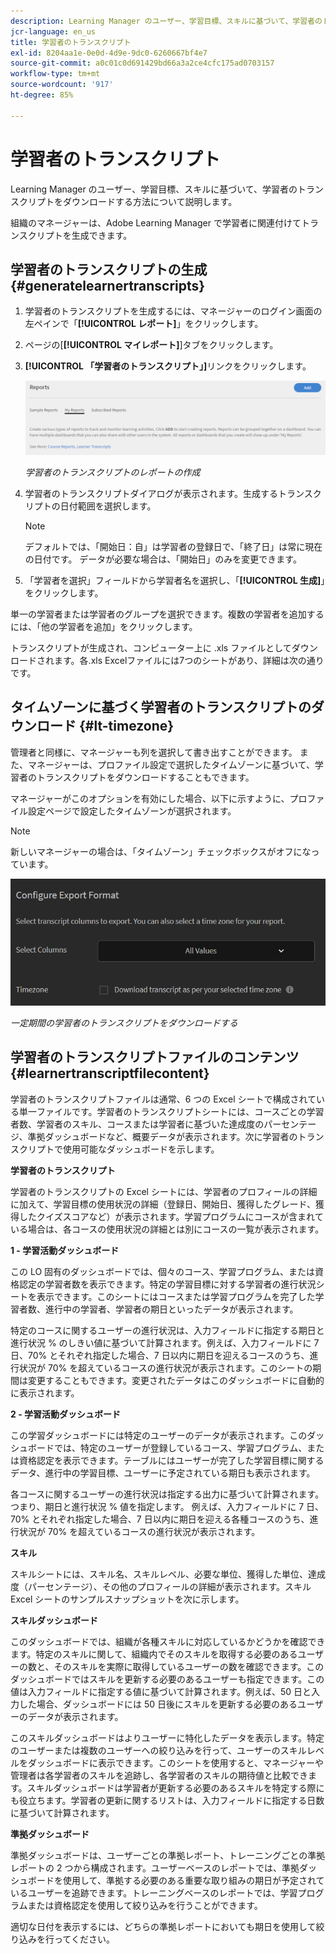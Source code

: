 ```yaml
---
description: Learning Manager のユーザー、学習目標、スキルに基づいて、学習者のトランスクリプトをダウンロードする方法について説明します。
jcr-language: en_us
title: 学習者のトランスクリプト
exl-id: 8204aa1e-0e0d-4d9e-9dc0-6260667bf4e7
source-git-commit: a0c01c0d691429bd66a3a2ce4cfc175ad0703157
workflow-type: tm+mt
source-wordcount: '917'
ht-degree: 85%

---
```


# 学習者のトランスクリプト

Learning Manager のユーザー、学習目標、スキルに基づいて、学習者のトランスクリプトをダウンロードする方法について説明します。

組織のマネージャーは、Adobe Learning Manager で学習者に関連付けてトランスクリプトを生成できます。

## 学習者のトランスクリプトの生成 {#generatelearnertranscripts}

1. 学習者のトランスクリプトを生成するには、マネージャーのログイン画面の左ペインで「**[!UICONTROL レポート]**」をクリックします。
1. ページの[**[!UICONTROL マイレポート]**]タブをクリックします。
1. **[!UICONTROL 「学習者のトランスクリプト」]**&#x200B;リンクをクリックします。

   ![](assets/learner-transcripts.png)

   *学習者のトランスクリプトのレポートの作成*

1. 学習者のトランスクリプトダイアログが表示されます。生成するトランスクリプトの日付範囲を選択します。

   >[!NOTE]
   >
   >デフォルトでは、「開始日：自」は学習者の登録日で、「終了日」は常に現在の日付です。 データが必要な場合は、「開始日」のみを変更できます。

1. 「学習者を選択」フィールドから学習者名を選択し、「**[!UICONTROL 生成]**」をクリックします。

単一の学習者または学習者のグループを選択できます。複数の学習者を追加するには、「他の学習者を追加」をクリックします。

トランスクリプトが生成され、コンピューター上に .xls ファイルとしてダウンロードされます。各.xls Excelファイルには7つのシートがあり、詳細は次の通りです。

## タイムゾーンに基づく学習者のトランスクリプトのダウンロード {#lt-timezone}

管理者と同様に、マネージャーも列を選択して書き出すことができます。 また、マネージャーは、プロファイル設定で選択したタイムゾーンに基づいて、学習者のトランスクリプトをダウンロードすることもできます。

マネージャーがこのオプションを有効にした場合、以下に示すように、プロファイル設定ページで設定したタイムゾーンが選択されます。

>[!NOTE]
>
>新しいマネージャーの場合は、「タイムゾーン」チェックボックスがオフになっています。

![](assets/image030.png)

*一定期間の学習者のトランスクリプトをダウンロードする*

## 学習者のトランスクリプトファイルのコンテンツ {#learnertranscriptfilecontent}

学習者のトランスクリプトファイルは通常、6 つの Excel シートで構成されている単一ファイルです。学習者のトランスクリプトシートには、コースごとの学習者数、学習者のスキル、コースまたは学習者に基づいた達成度のパーセンテージ、準拠ダッシュボードなど、概要データが表示されます。次に学習者のトランスクリプトで使用可能なダッシュボードを示します。

**学習者のトランスクリプト**

学習者のトランスクリプトの Excel シートには、学習者のプロフィールの詳細に加えて、学習目標の使用状況の詳細（登録日、開始日、獲得したグレード、獲得したクイズスコアなど）が表示されます。学習プログラムにコースが含まれている場合は、各コースの使用状況の詳細とは別にコースの一覧が表示されます。

**1 - 学習活動ダッシュボード**

この LO 固有のダッシュボードでは、個々のコース、学習プログラム、または資格認定の学習者数を表示できます。特定の学習目標に対する学習者の進行状況シートを表示できます。このシートにはコースまたは学習プログラムを完了した学習者数、進行中の学習者、学習者の期日といったデータが表示されます。

特定のコースに関するユーザーの進行状況は、入力フィールドに指定する期日と進行状況 % のしきい値に基づいて計算されます。例えば、入力フィールドに 7 日、70% とそれぞれ指定した場合、7 日以内に期日を迎えるコースのうち、進行状況が 70% を超えているコースの進行状況が表示されます。このシートの期間は変更することもできます。変更されたデータはこのダッシュボードに自動的に表示されます。

**2 - 学習活動ダッシュボード**

この学習ダッシュボードには特定のユーザーのデータが表示されます。このダッシュボードでは、特定のユーザーが登録しているコース、学習プログラム、または資格認定を表示できます。テーブルにはユーザーが完了した学習目標に関するデータ、進行中の学習目標、ユーザーに予定されている期日も表示されます。

各コースに関するユーザーの進行状況は指定する出力に基づいて計算されます。つまり、期日と進行状況 % 値を指定します。 例えば、入力フィールドに 7 日、70% とそれぞれ指定した場合、7 日以内に期日を迎える各種コースのうち、進行状況が 70% を超えているコースの進行状況が表示されます。

**スキル**

スキルシートには、スキル名、スキルレベル、必要な単位、獲得した単位、達成度（パーセンテージ）、その他のプロフィールの詳細が表示されます。スキル Excel シートのサンプルスナップショットを次に示します。

**スキルダッシュボード**

このダッシュボードでは、組織が各種スキルに対応しているかどうかを確認できます。特定のスキルに関して、組織内でそのスキルを取得する必要のあるユーザーの数と、そのスキルを実際に取得しているユーザーの数を確認できます。このダッシュボードではスキルを更新する必要のあるユーザーも指定できます。この値は入力フィールドに指定する値に基づいて計算されます。例えば、50 日と入力した場合、ダッシュボードには 50 日後にスキルを更新する必要のあるユーザーのデータが表示されます。

このスキルダッシュボードはよりユーザーに特化したデータを表示します。特定のユーザーまたは複数のユーザーへの絞り込みを行って、ユーザーのスキルレベルをダッシュボードに表示できます。このシートを使用すると、マネージャーや管理者は各学習者のスキルを追跡し、各学習者のスキルの期待値と比較できます。スキルダッシュボードは学習者が更新する必要のあるスキルを特定する際にも役立ちます。学習者の更新に関するリストは、入力フィールドに指定する日数に基づいて計算されます。

**準拠ダッシュボード**

準拠ダッシュボードは、ユーザーごとの準拠レポート、トレーニングごとの準拠レポートの 2 つから構成されます。ユーザーベースのレポートでは、準拠ダッシュボードを使用して、準拠する必要のある重要な取り組みの期日が予定されているユーザーを追跡できます。トレーニングベースのレポートでは、学習プログラムまたは資格認定を使用して絞り込みを行うことができます。

適切な日付を表示するには、どちらの準拠レポートにおいても期日を使用して絞り込みを行ってください。
